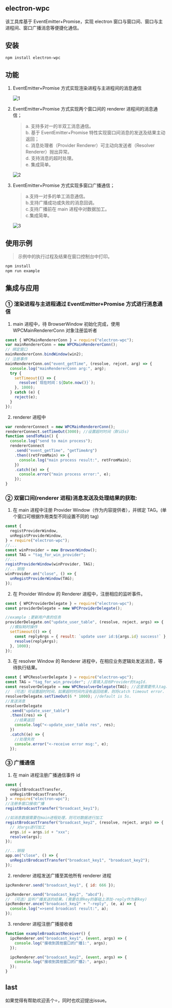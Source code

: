 ## electron-wpc

该工具库基于 EventEmitter+Promise，实现 electron 窗口与窗口间、窗口与主进程间、窗口广播消息等便捷化通信。

## 安装

```powershell
npm install electron-wpc
```

## 功能

1. EventEmitter+Promise 方式实现渲染进程与主进程间的消息通信

   ![1](./img/1.png)

2. EventEmitter+Promise 方式实现两个窗口间的 renderer 进程间的消息通信；

   > a. 支持多对一的半双工消息通信。\
   >  b. 基于 EventEmitter+Promise 特性实现窗口间消息的发送及结果主动返回；\
   >  c. 消息处理者（Provider Renderer）可主动向发送者（Resolver Renderer）抛出异常。\
   >  d. 支持消息的超时处理。\
   >  e. 集成简单。

   ![2](./img/2.png)

3. EventEmitter+Promise 方式实现多窗口广播通信；

   > a.支持一对多的单工消息通信。\
   >  b.支持广播成功或失败的消息回调。\
   >  c.支持广播前在 main 进程中对数据加工。\
   >  c.集成简单。

   ![3](./img/2.png)

## 使用示例

> 示例中的执行过程及结果在窗口控制台中打印。

```powershell
npm install
npm run example
```

## 集成与应用

### ① 渲染进程与主进程通过 EventEmitter+Promise 方式进行消息通信

1. main 进程中，待 BrowserWindow 初始化完成，使用 WPCMainRendererConn 对象注册监听者

```javascript
const { WPCMainRendererConn } = require("electron-wpc");
var mainRendererConn = new WPCMainRendererConn();
// 绑定窗口
mainRendererConn.bindWindow(win2);
// 注册事件
mainRendererConn.on("event_getTime", (resolve, rejcet, arg) => {
  console.log("mainRendererConn arg:", arg);
  try {
    setTimeout(() => {
      resolve(`现在时间：${Date.now()}`);
    }, 1000);
  } catch (e) {
    reject(e);
  }
});
```

2. renderer 进程中

```javascript
var rendererConnect = new WPCMainRendererConn();
rendererConnect.setTimeOut(3000); //设置超时时间（默认5s)
function sendToMain() {
  console.log("send to main process");
  rendererConnect
    .send("event_getTime", "getTimeArg")
    .then((retFromMain) => {
      console.log("main process result:", retFromMain);
    })
    .catch((e) => {
      console.error("main process error:", e);
    });
}
```

### ② 双窗口间(renderer 进程)消息发送及处理结果的获取:

1. 在 main 进程中注册 Provider Window（作为内容提供者），并绑定 TAG。(单个窗口可根据作用类型不同设置不同的 tag)

```javascript
const {
  registProviderWindow,
  unRegistProviderWindow,
} = require("electron-wpc");
//...
const winProvider = new BrowserWindow();
const TAG = "tag_for_win_provider";
//...
registProviderWindow(winProvider, TAG);
//...销毁
winProvider.on("close", () => {
  unRegistProviderWindow(TAG);
});
```

2. 在 Provider Window 的 Renderer 进程中，注册相应的监听事件。

```javascript
const { WPCProviderDelegate } = require("electron-wpc");
const providerDelegate = new WPCProviderDelegate();

//example :更新用户表的任务
providerDelegate.on("update_user_table", (resolve, reject, args) => {
  //模拟耗时操作
  setTimeout(() => {
    const replyArgs = { result: `update user id:${args.id} success!` };
    resolve(replyArgs);
  }, 1000);
});
```

3. 在 resolver Window 的 Renderer 进程中，在相应业务逻辑处发送消息，等待执行结果。

```javascript
const { WPCResolverDelegate } = require("electron-wpc");
const TAG = "tag_for_win_provider"; //需填入目标Provider的tagId.
const resolverDelegate = new WPCResolverDelegate(TAG); //这里需要传入tag以指定Provider
// （可选）可设置超时时间，如果超时时间内没有返回结果，则将catch timeout error.
resolverDelegate.setTimeOut(6 * 1000); //default is 5s.
//发送消息
resolverDelegate
  .send("update_user_table")
  .then((res) => {
    //结果返回
    console.log("<-update_user_table res", res);
  })
  .catch((e) => {
    //处理失败
    console.error("<-receive error msg:", e);
  });
```

### ③ 广播通信

1. 在 main 进程注册广播通信事件 id

```javascript
const {
  registBrodcastTransfer,
  unRegistBrodcastTransfer,
} = require("electron-wpc");
//注册多窗口接收广播
registBrodcastTransfer("broadcast_key1");

//如消息数据需要在main进程处理，则可对数据进行加工
registBrodcastTransfer("broadcast_key2", (resolve, reject, args) => {
  // 对args进行加工
  args.id = args.id + "xxx";
  resolve(args);
});

//...销毁
app.on("close", () => {
  unRegistBrodcastTransfer("broadcast_key1", "broadcast_key2");
});
```

2. renderer 进程发送广播至其他所有 renderer 进程

```javascript
ipcRenderer.send("broadcast_key1", { id: 666 });

ipcRenderer.send("broadcast_key2", "abcd");
// （可选）监听广播发送的结果。(需要在原key的基础上添加-reply作为新key)
ipcRenderer.once("broadcast_key2" + "-reply", (e, a) => {
  console.log("=>send broadcast result:", a);
});
```

3. renderer 进程注册广播接收者

```javascript
function exampleBroadcastReceiver() {
  ipcRenderer.on("broadcast_key1", (event, args) => {
    console.log("接收到其他窗口的广播1:", args);
  });

  ipcRenderer.on("broadcast_key2", (event, args) => {
    console.log("接收到其他窗口的广播2:", args);
  });
}
```

## last
如果觉得有帮助欢迎丢个⭐，同时也欢迎提出issue。